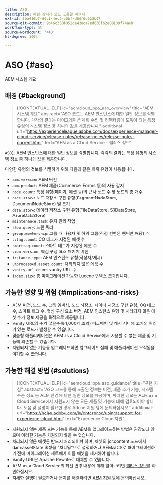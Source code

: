 ```yaml
---
title: ASO
description: 패턴 감지기 코드 도움말 페이지
exl-id: 2ba416b7-80c1-4ec5-a6bf-d80f6d625b07
source-git-commit: 9b46c353b052da43eca7ed636f62e08109f74aab
workflow-type: ht
source-wordcount: '440'
ht-degree: 100%

---
```


# ASO {#aso}

AEM 시스템 개요

## 배경 {#background}

>[!CONTEXTUALHELP]
>id="aemcloud_bpa_aso_overview"
>title="AEM 시스템 개요"
>abstract="ASO 코드는 AEM 인스턴스에 대한 일반 정보를 식별합니다. 각각의 결과는 마이그레이션 계획 수립 및 리팩터링에 도움이 되는 특정 유형의 시스템 정보 중 하나의 값을 제공합니다."
>additional-url="https://experienceleague.adobe.com/docs/experience-manager-cloud-service/release-notes/release-notes/release-notes-current.html" text="AEM as a Cloud Service - 릴리스 정보"

`ASO`는 AEM 인스턴스에 대한 일반 정보를 식별합니다. 각각의 결과는 특정 유형의 시스템 정보 중 하나의 값을 제공합니다.

다양한 유형의 정보를 식별하기 위해 다음과 같은 하위 유형이 사용됩니다.

* `aem.version`: AEM 버전
* `aem.product`: AEM 제품(Commerce, Forms 등)의 사용 감지
* `node.count`: 특정 유형(페이지, 에셋 등)의 근사 노드 수 및 노드의 총 개수
* `node.store`: 노드 저장소 구현 유형(SegmentNodeStore, DocumentNodeStore) 및 크기
* `data.store`: 데이터 저장소 구현 유형(FileDataStore, S3DataStore, AzureDataStore)
* `maintenance.task`: 유지 관리 작업
* `slow.query`: 느린 쿼리
* `group.membership`: 그룹 내 사용자 및 하위 그룹(직접 선언된 멤버만 해당) 수
* `cqtag.count`: CQ 태그가 지정된 에셋 수
* `smarttag.count`: 스마트 태그가 지정된 에셋 수
* `ccom.version`: 핵심 구성 요소 패키지 버전
* `instance.type`: AEM 인스턴스 유형(작성자/게시)
* `unprocessed.asset.count`: 처리되지 않은 에셋 수
* `vanity.url.count`: vanity URL 수
* `index.size`: 총 마이그레이션 가능한 Lucene 인덱스 크기입니다.

## 가능한 영향 및 위험 {#implications-and-risks}

* AEM 버전, 노드 수, 그룹 멤버십, 노드 저장소, 데이터 저장소 구현 유형, CQ 태그 수, 스마트 태그 수, 핵심 구성 요소 버전, AEM 인스턴스 유형 및 처리되지 않은 에셋 수가 정보 제공을 목적으로 제공됩니다.
* Vanity URL의 수가 많을수록(1,000개 초과) 디스패처 및 게시 서버에 고가의 쿼리가 있는 로드가 발생할 수 있습니다.
* 맞춤형 애플리케이션은 AEM as a Cloud Service에서 사용할 수 없는 제품 및 기능에 의존할 수 있습니다.
* 지원되지 않는 기능을 업그레이드하면 업그레이드 실패 및 애플리케이션 오작동을 야기할 수 있습니다.

## 가능한 해결 방법 {#solutions}

>[!CONTEXTUALHELP]
>id="aemcloud_bpa_aso_guidance"
>title="구현 지침"
>abstract="ASO 코드를 통해 노출된 정보는 버전, 제품 추가 기능, 시스템 수준 정보 등 AEM 환경에 대한 일반 정보를 제공하며, 이러한 정보는 AEM as a Cloud Service에서 지원되지 않는 모든 제품 및 기능에 대해 검토되어야 합니다. 도움 및 설명이 필요한 경우 Adobe 지원 팀에 문의하십시오."
>additional-url="https://helpx.adobe.com/kr/enterprise/using/support-for-experience-cloud.html" text="Experience Cloud 지원"

* 지원되지 않는 제품 또는 기능을 통해 AEM을 업그레이드하는 방법은 권장되지 않으며 이러한 기능은 지원되지 않을 수 있습니다.
* 처리되지 않은 에셋은 반드시 처리되어야 하며, 에셋의 jcr:content 노드에서 dam:assetState 속성을 “처리됨”으로 설정하거나 AEMaaCS로 마이그레이션하기 전에 마이그레이션 세트에서 이들 에셋을 제거해야 합니다.
* Vanity URL은 Apache Rewrite로 대체할 수 있습니다.
* AEM as a Cloud Service의 최신 변경 내용에 대해 알아보려면 [릴리스 정보](https://experienceleague.adobe.com/docs/experience-manager-cloud-service/release-notes/release-notes/release-notes-current.html)를 확인하십시오.
* 자세한 설명이 필요하거나 문제를 해결하려면 [AEM 지원 팀](https://helpx.adobe.com/kr/enterprise/using/support-for-experience-cloud.html)에 문의하십시오.
